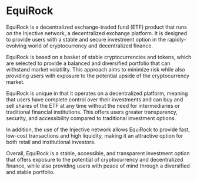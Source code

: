 EquiRock
===

EquiRock is a decentralized exchange-traded fund (ETF) product that runs on the Injective network, a decentralized exchange platform. It is designed to provide users with a stable and secure investment option in the rapidly-evolving world of cryptocurrency and decentralized finance.

EquiRock is based on a basket of stable cryptocurrencies and tokens, which are selected to provide a balanced and diversified portfolio that can withstand market volatility. This approach aims to minimize risk while also providing users with exposure to the potential upside of the cryptocurrency market.

EquiRock is unique in that it operates on a decentralized platform, meaning that users have complete control over their investments and can buy and sell shares of the ETF at any time without the need for intermediaries or traditional financial institutions. This offers users greater transparency, security, and accessibility compared to traditional investment options.

In addition, the use of the Injective network allows EquiRock to provide fast, low-cost transactions and high liquidity, making it an attractive option for both retail and institutional investors.

Overall, EquiRock is a stable, accessible, and transparent investment option that offers exposure to the potential of cryptocurrency and decentralized finance, while also providing users with peace of mind through a diversified and stable portfolio.